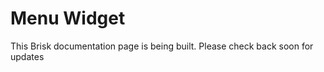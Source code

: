 # Menu Widget  
  
This Brisk documentation page is being built. Please check back soon for updates 

